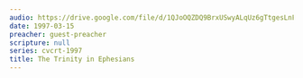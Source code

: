 ```yaml
---
audio: https://drive.google.com/file/d/1QJoOQZDQ9BrxUSwyALqUz6gTtgesLnF3/view
date: 1997-03-15
preacher: guest-preacher
scripture: null
series: cvcrt-1997
title: The Trinity in Ephesians
---
```

